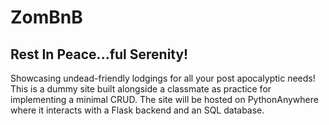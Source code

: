 # ZomBnB
## Rest In Peace...ful Serenity!
Showcasing undead-friendly lodgings for all your post apocalyptic needs! This is a dummy site built alongside a classmate as practice for implementing a minimal CRUD. The site will be hosted on PythonAnywhere where it interacts with a Flask backend and an SQL database.